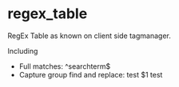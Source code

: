 # regex_table
RegEx Table as known on client side tagmanager.

Including 
- Full matches: ^searchterm$
- Capture group find and replace: test $1 test
